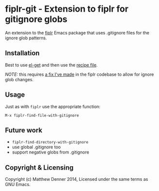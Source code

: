 # fiplr-git - Extension to fiplr for gitignore globs

An extension to the [fiplr](https://github.com/d11wtq/fiplr) Emacs package that
uses .gitignore files for the ignore glob patterns.

## Installation

Best to use [el-get](https://github.com/dimitri/el-get) and then use the
[recipe file](https://github.com/mattdenner/fiplr-git/blob/master/fiplr-git.rcp).

*NOTE:* this requires [a fix I've made](https://github.com/d11wtq/fiplr/pull/30) in
the fiplr codebase to allow for ignore glob changes.

## Usage

Just as with `fiplr` use the appropriate function:

    M-x fiplr-find-file-with-gitignore

## Future work

* `fiplr-find-directory-with-gitignore`
* use global .gitignore too
* support negative globs from .gitignore

## Copyright & Licensing

Copyright (c) Matthew Denner 2014, Licensed under the same terms as GNU Emacs.

